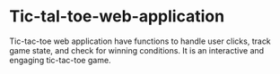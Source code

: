 # Tic-tal-toe-web-application
 Tic-tac-toe web application have functions to handle user clicks, track game state, and check for winning conditions. It is an interactive and engaging tic-tac-toe game.
